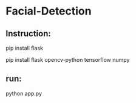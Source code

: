 # Facial-Detection

## Instruction:

pip install flask

pip install flask opencv-python tensorflow numpy 


## run:

python app.py



